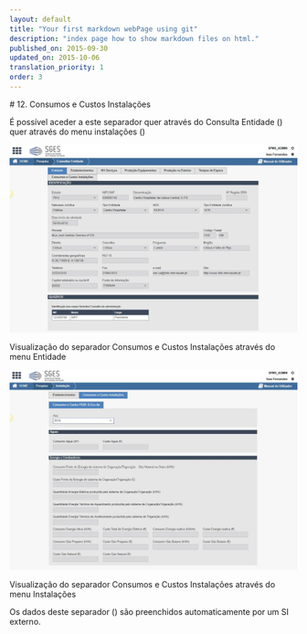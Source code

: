```yaml
---
layout: default
title: "Your first markdown webPage using git"
description: "index page how to show markdown files on html."
published_on: 2015-09-30
updated_on: 2015-10-06
translation_priority: 1
order: 3
---
```

<p id="#ConsumosCustosInstalacoes"></p>
# 12. Consumos e Custos Instalações

É possível aceder a este separador quer através do Consulta Entidade ([](#figCCIEnt)) quer através do menu instalações ([](#figCCIInst))

![figCCIEnt](img/pages/cap11/11_1_3.JPG)

<p class="caption" id="figCCIEnt"> Visualização do separador Consumos e Custos Instalações através do menu Entidade </p>

![figCCIInst](img/pages/cap11/11_1_2.JPG)

<p class="caption" id="figCCIInst"> Visualização do separador Consumos e Custos Instalações através do menu Instalações </p>

Os dados deste separador ([](#figCCIInst)) são preenchidos automaticamente por um SI externo. 